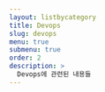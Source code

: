 ```yaml
---
layout: listbycategory
title: Devops
slug: devops
menu: true
submenu: true
order: 2
description: >
  Devops에 관련된 내용들
---
```

